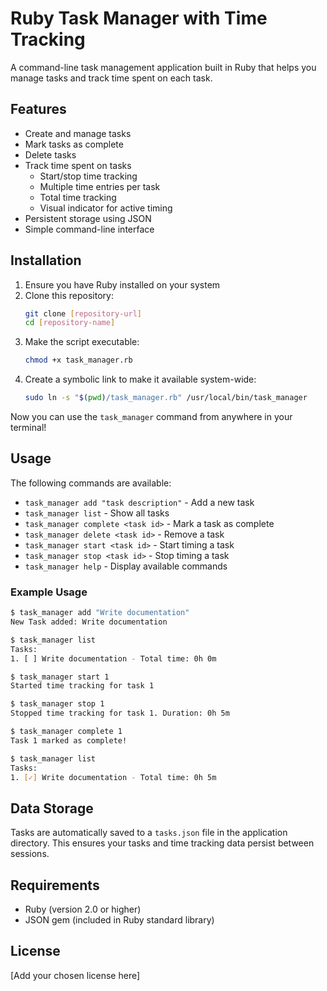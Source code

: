 # Ruby Task Manager with Time Tracking

A command-line task management application built in Ruby that helps you manage tasks and track time spent on each task.

## Features

- Create and manage tasks
- Mark tasks as complete
- Delete tasks
- Track time spent on tasks
  - Start/stop time tracking
  - Multiple time entries per task
  - Total time tracking
  - Visual indicator for active timing
- Persistent storage using JSON
- Simple command-line interface

## Installation

1. Ensure you have Ruby installed on your system
2. Clone this repository:
   ```bash
   git clone [repository-url]
   cd [repository-name]
   ```
3. Make the script executable:
   ```bash
   chmod +x task_manager.rb
   ```
4. Create a symbolic link to make it available system-wide:
   ```bash
   sudo ln -s "$(pwd)/task_manager.rb" /usr/local/bin/task_manager
   ```

Now you can use the `task_manager` command from anywhere in your terminal!

## Usage

The following commands are available:

- `task_manager add "task description"` - Add a new task
- `task_manager list` - Show all tasks
- `task_manager complete <task id>` - Mark a task as complete
- `task_manager delete <task id>` - Remove a task
- `task_manager start <task id>` - Start timing a task
- `task_manager stop <task id>` - Stop timing a task
- `task_manager help` - Display available commands

### Example Usage

```bash
$ task_manager add "Write documentation"
New Task added: Write documentation

$ task_manager list
Tasks:
1. [ ] Write documentation - Total time: 0h 0m

$ task_manager start 1
Started time tracking for task 1

$ task_manager stop 1
Stopped time tracking for task 1. Duration: 0h 5m

$ task_manager complete 1
Task 1 marked as complete!

$ task_manager list
Tasks:
1. [✓] Write documentation - Total time: 0h 5m
```

## Data Storage

Tasks are automatically saved to a `tasks.json` file in the application directory. This ensures your tasks and time tracking data persist between sessions.

## Requirements

- Ruby (version 2.0 or higher)
- JSON gem (included in Ruby standard library)

## License

[Add your chosen license here]
